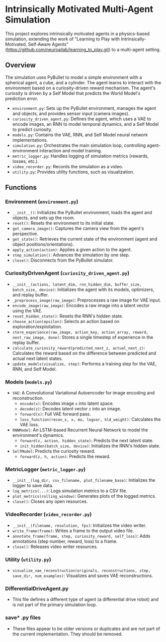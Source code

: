 
#   Intrinsically Motivated Multi-Agent Simulation

This project explores intrinsically motivated agents in a physics-based simulation, extending the work of "Learning to Play with Intrinsically-Motivated, Self-Aware Agents" (https://github.com/neuroailab/learning_to_play.git) to a multi-agent setting.

##   Overview

The simulation uses PyBullet to model a simple environment with a spherical agent, a cube, and a cylinder. The agent learns to interact with the environment based on a curiosity-driven reward mechanism.  The agent's curiosity is driven by a Self Model that predicts the World Model's prediction error.


* `environment.py`:  Sets up the PyBullet environment, manages the agent and objects, and provides sensor input (camera images).
* `curiosity_driven_agent.py`:  Defines the agent, which uses a VAE to encode images, an RNN to model temporal dynamics, and a Self Model to predict curiosity.
* `models.py`: Contains the VAE, RNN, and Self Model neural network implementations.
* `simulation.py`:  Orchestrates the main simulation loop, controlling agent-environment interaction and model training.
* `metric_logger.py`:  Handles logging of simulation metrics (rewards, losses, etc.).
* `video_recorder.py`:  Records the simulation as a video.
* `utility.py`:  Provides utility functions, such as visualization.

##   Functions

###   Environment (`environment.py`)

* `__init__()`:  Initializes the PyBullet environment, loads the agent and objects, and sets up the room.
* `reset()`:  Resets the environment to its initial state.
* `get_camera_image()`:  Captures the camera view from the agent's perspective.
* `get_state()`:  Retrieves the current state of the environment (agent and object positions/orientations).
* `apply_action(action)`: Applies a given action to the agent.
* `step_simulation()`:  Advances the simulation by one step.
* `close()`:  Disconnects from the PyBullet simulator.

###   CuriosityDrivenAgent (`curiosity_driven_agent.py`)

* `__init__(actions, latent_dim, rnn_hidden_dim, buffer_size, batch_size, device)`:  Initializes the agent with its models, optimizers, and replay buffer.
* `_preprocess_image(raw_image)`:  Preprocesses a raw image for VAE input.
* `encode_image(raw_image)`:  Encodes a raw image into a latent vector using the VAE.
* `reset_hidden_state()`:  Resets the RNN's hidden state.
* `choose_action(epsilon)`:  Selects an action based on exploration/exploitation.
* `store_experience(raw_image, action_key, action_array, reward, next_raw_image, done)`:  Stores a single timestep of experience in the replay buffer.
* `calculate_curiosity_reward(predicted_next_z, actual_next_z)`: Calculates the reward based on the difference between predicted and actual next latent states.
* `update_models(visualize, step)`:  Performs a training step for the VAE, RNN, and Self Model.

###   Models (`models.py`)

* `VAE`:  A Convolutional Variational Autoencoder for image encoding and reconstruction.
    * `encode(x)`:  Encodes image `x` into latent space.
    * `decode(z)`:  Decodes latent vector `z` into an image.
    * `forward(x)`:  Full VAE forward pass.
    * `loss_function(recon_x, x, mu, logvar, kld_weight)`:  Calculates the VAE loss.
* `RNNModel`:  An LSTM-based Recurrent Neural Network to model the environment's dynamics.
    * `forward(z, action, hidden_state)`:  Predicts the next latent state.
    * `init_hidden(batch_size, device)`:  Initializes the RNN's hidden state.
* `SelfModel`:  Predicts the curiosity reward.
    * `forward(z, h, action)`:  Predicts the reward.

###   MetricLogger (`metric_logger.py`)

* `__init__(log_dir, csv_filename, plot_filename_base)`:  Initializes the logger to save data.
* `log_metrics(...)`:  Logs simulation metrics to a CSV file.
* `plot_metrics(rolling_window)`:  Generates plots of the logged metrics.
* `close()`:  Closes any open resources.

###   VideoRecorder (`video_recorder.py`)

* `__init__(filename, resolution, fps)`:  Initializes the video writer.
* `write_frame(frame)`:  Writes a frame to the output video file.
* `annotate_frame(frame, step, curiosity_reward, self_loss)`:  Adds annotations (step number, reward, loss) to a frame.
* `close()`:  Releases video writer resources.

###   Utility (`utility.py`)

* `visualize_vae_reconstruction(originals, reconstructions, step, save_dir, num_examples)`:  Visualizes and saves VAE reconstructions.

###   DifferentialDriveAgent.py

* This file defines a different type of agent (a differential drive robot) and is not part of the primary simulation loop.

###   save* .py files

* These files appear to be older versions or duplicates and are not part of the current implementation. They should be removed.